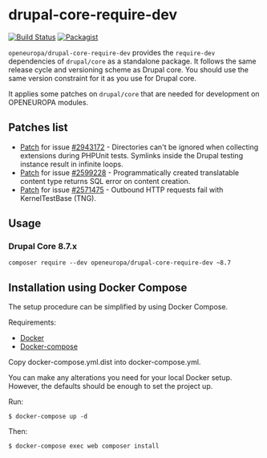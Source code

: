 # drupal-core-require-dev

[![Build Status](https://drone.fpfis.eu/api/badges/openeuropa/drupal-core-require-dev/status.svg?branch=8.7.x)](https://drone.fpfis.eu/openeuropa/drupal-core-require-dev)
[![Packagist](https://img.shields.io/packagist/v/openeuropa/drupal-core-require-dev.svg)](https://packagist.org/packages/openeuropa/drupal-core-require-dev)

``openeuropa/drupal-core-require-dev`` provides the ``require-dev`` dependencies of ``drupal/core`` as a standalone package. It follows the same release cycle and versioning scheme as Drupal core. You should use the same version constraint for it as you use for Drupal core.

It applies some patches on ``drupal/core`` that are needed for development on OPENEUROPA modules.

## Patches list

- [Patch](https://www.drupal.org/files/issues/2018-07-05/2943172-kernel-test-base-3.patch) for issue [#2943172](https://www.drupal.org/project/drupal/issues/2943172) -
Directories can't be ignored when collecting extensions during PHPUnit tests.
Symlinks inside the Drupal testing instance result in infinite loops.
- [Patch](https://www.drupal.org/files/issues/2018-10-01/2599228-SQL_error_on_content_creation-78_0.patch) for issue [#2599228](https://www.drupal.org/project/drupal/issues/2599228) -
Programmatically created translatable content type returns SQL error on content creation.
- [Patch](https://www.drupal.org/files/issues/outbound_http_requests-2571475-10.patch) for issue [#2571475](https://www.drupal.org/project/drupal/issues/2571475) -
Outbound HTTP requests fail with KernelTestBase (TNG).
                
## Usage

### Drupal Core 8.7.x

``composer require --dev openeuropa/drupal-core-require-dev ~8.7``

## Installation using Docker Compose

The setup procedure can be simplified by using Docker Compose.

Requirements:

- [Docker](https://www.docker.com/get-docker)
- [Docker-compose](https://docs.docker.com/compose/)

Copy docker-compose.yml.dist into docker-compose.yml.

You can make any alterations you need for your local Docker setup. However, the defaults should be enough to set the project up.

Run:

```
$ docker-compose up -d
```

Then:

```
$ docker-compose exec web composer install
```
